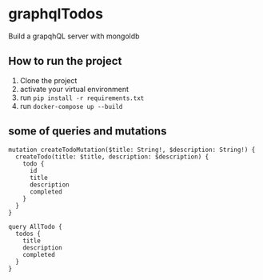# graphqlTodos

Build a grapqhQL server with mongoldb

## How to run the project

1. Clone the project
2. activate your virtual environment
3. run `pip install -r requirements.txt`
4. run `docker-compose up --build`

## some of queries and mutations

```gql
mutation createTodoMutation($title: String!, $description: String!) {
  createTodo(title: $title, description: $description) {
    todo {
      id
      title
      description
      completed
    }
  }
}
```

```gql
query AllTodo {
  todos {
    title
    description
    completed
  }
}
```
